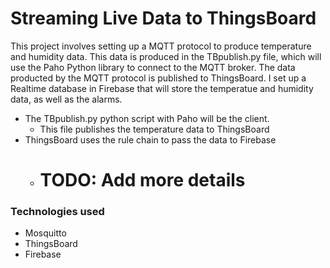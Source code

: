 # Streaming Live Data to ThingsBoard

This project involves setting up a MQTT protocol to produce temperature and humidity data.  This data is produced in the TBpublish.py file, which will use the Paho Python library to connect to the MQTT broker.  The data producted by the MQTT protocol is published to ThingsBoard.  I set up a Realtime database in Firebase that will store the temperatue and humidity data, as well as the alarms. 

- The TBpublish.py python script with Paho will be the client. 
  - This file publishes the temperature data to ThingsBoard
- ThingsBoard uses the rule chain to pass the data to Firebase
  - # TODO: Add more details


### Technologies used
- Mosquitto
- ThingsBoard
- Firebase



